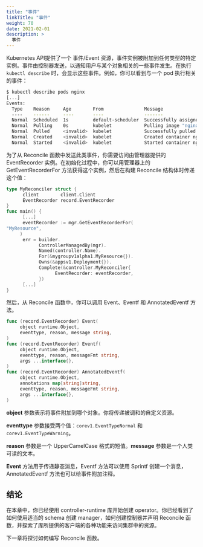 ```yaml
---
title: "事件"
linkTitle: "事件"
weight: 70
date: 2021-02-01
description: >
  事件
---
```



Kubernetes API提供了一个 事件/Event 资源，事件实例被附加到任何类型的特定实例。事件由控制器发送，以通知用户与某个对象相关的一些事件发生。在执行`kubectl describe` 时，会显示这些事件。例如，你可以看到与一个 pod 执行相关的事件：

```bash
$ kubectl describe pods nginx
[...]
Events:
  Type    Reason     Age        From               Message
  ----    ------     ----       ----               -------
  Normal  Scheduled  1s         default-scheduler  Successfully assigned...
  Normal  Pulling    0s         kubelet            Pulling image "nginx"
  Normal  Pulled     <invalid>  kubelet            Successfully pulled...
  Normal  Created    <invalid>  kubelet            Created container nginx
  Normal  Started    <invalid>  kubelet            Started container nginx
```

为了从 Reconcile 函数中发送此类事件，你需要访问由管理器提供的 EventRecorder 实例。在初始化过程中，你可以用管理器上的 GetEventRecorderFor 方法获得这个实例，然后在构建 Reconcile 结构体时传递这个值：

```go
type MyReconciler struct {
      client        client.Client
      EventRecorder record.EventRecorder
}
func main() {
      [...]
      eventRecorder := mgr.GetEventRecorderFor(
"MyResource",
     )
      err = builder.
            ControllerManagedBy(mgr).
            Named(controller.Name).
            For(&mygroupv1alpha1.MyResource{}).
            Owns(&appsv1.Deployment{}).
            Complete(&controller.MyReconciler{
                  EventRecorder: eventRecorder,
            })
      [...]
}
```

然后，从 Reconcile 函数中，你可以调用 Event、Eventf 和 AnnotatedEventf 方法。

```go
func (record.EventRecorder) Event(
     object runtime.Object,
     eventtype, reason, message string,
)
func (record.EventRecorder) Eventf(
     object runtime.Object,
     eventtype, reason, messageFmt string,
     args ...interface{},
)
func (record.EventRecorder) AnnotatedEventf(
     object runtime.Object,
     annotations map[string]string,
     eventtype, reason, messageFmt string,
     args ...interface{},
)
```

**object** 参数表示将事件附加到哪个对象。你将传递被调和的自定义资源。

**eventtype** 参数接受两个值：`corev1.EventTypeNormal` 和 `corev1.EventTypeWarning`。

**reason** 参数是一个 UpperCamelCase 格式的短值。**message** 参数是一个人类可读的文本。

**Event** 方法用于传递静态消息，Eventf 方法可以使用 Sprintf 创建一个消息，AnnotatedEventf 方法也可以给事件附加注释。

## 结论

在本章中，你已经使用 controller-runtime 库开始创建 operator。你已经看到了如何使用适当的 schema 创建 manager，如何创建控制器并声明 Reconcile 函数，并探索了库所提供的客户端的各种功能来访问集群中的资源。

下一章将探讨如何编写 Reconcile 函数。
